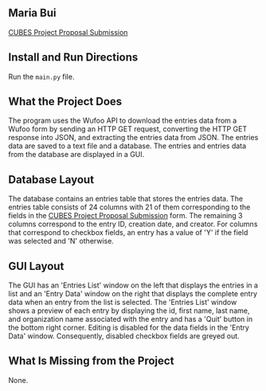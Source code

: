 ## Maria Bui
[CUBES Project Proposal Submission](https://mbui.wufoo.com/forms/cubes-project-proposal-submission)

## Install and Run Directions
Run the ```main.py``` file.

## What the Project Does
The program uses the Wufoo API to download the entries data from a Wufoo form by sending an HTTP GET request, converting the HTTP GET response into JSON, and extracting the entries data from JSON. The entries data are saved to a text file and a database. The entries and entries data from the database are displayed in a GUI.

## Database Layout
The database contains an entries table that stores the entries data. The entries table consists of 24 columns with 21 of them corresponding to the fields in the [CUBES Project Proposal Submission](https://mbui.wufoo.com/forms/cubes-project-proposal-submission) form. The remaining 3 columns correspond to the entry ID, creation date, and creator. For columns that correspond to checkbox fields, an entry has a value of 'Y' if the field was selected and 'N' otherwise.

## GUI Layout
The GUI has an 'Entries List' window on the left that displays the entries in a list and an 'Entry Data' window on the right that displays the complete entry data when an entry from the list is selected. The 'Entries List' window shows a preview of each entry by displaying the id, first name, last name, and organization name associated with the entry and has a 'Quit' button in the bottom right corner. Editing is disabled for the data fields in the 'Entry Data' window. Consequently, disabled checkbox fields are greyed out.

## What Is Missing from the Project
None.